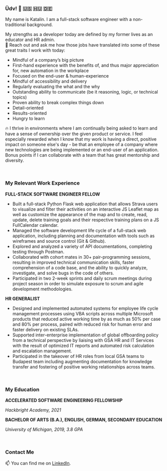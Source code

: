 ### Üdv! 👋 🇺🇸 🇭🇺 🇩🇪

My name is Katalin. I am a full-stack software engineer with a non-traditional background.

My strengths as a developer today are defined by my former lives as an educator and HR admin. <br>
💬 Reach out and ask me how those jobs have translated into some of these great traits I work with today:
* Mindful of a company’s big picture
* First-hand experience with the benefits of, and thus major appreciation for, new automation in the workplace
* Focused on the end-user & human-experience
* Mindful of accessibility and delivery
* Regularly evaluating the what and the why
* Outstanding ability to communicate (be it reasoning, logic, or technical topics)
* Proven ability to break complex things down
* Detail-oriented
* Results-oriented
* Hungry to learn

🔥 I thrive in environments where I am continually being asked to learn and have a sense of ownership over the given product or service. I feel especially rewarded when I know that my work is having a direct, positive impact on someone else's day - be that an employee of a company where new technologies are being implemented or an end-user of an application. Bonus points if I can collaborate with a team that has great mentorship and diversity.

<br>

### My Relevant Work Experience

**FULL-STACK SOFTWARE ENGINEER FELLOW**
* Built  a  full-stack  Python  Flask  web  application  that  allows  Strava  users  to  visualize  and  filter  their  activities  on  an  interactive  JS  Leaflet  map  as  well  as  customize  the  appearance  of  the  map  and  to  create,  read,  update,  delete  training  goals  and  their  respective  training  plans  on  a  JS  FullCalendar  calendar.
* Managed  the  software  development  life  cycle  of  a  full-stack  web  application,  including  planning  and  documentation  with  tools  such  as  wireframes  and  source  control (Git  &  Github).
* Explored  and  analyzed  a  variety  of  API  documentations,  completing  testing  through  Postman.
* Collaborated  with  cohort  mates  in  30+  pair-programming  sessions,  resulting  in  improved  technical  communication  skills,  faster  comprehension  of  a  code  base,  and the  ability  to  quickly  analyze,  investigate,  and  solve  bugs  in  the  code  of  others.
* Participated  in  two  2-week  sprints  and  daily  scrum  meetings  during  project  season  in  order  to  simulate  exposure  to  scrum  and  agile  development  methodologies. 

**HR GENERALIST**
* Designed  and  implemented  automated  systems  for  employee  life  cycle  management  processes using VBA  scripts  across  multiple  Microsoft  products  that  reduced  active  working  time  by  as  much  as  50%  per  case  and  80%   per  process,  paired  with  reduced  risk  for  human  error  and  faster  delivery  on  existing  SLAs.  
* Supported  inter-enterprise  implementation  of  global  offboarding  policy  from  a  technical  perspective  by  liaising  with  GSA  HR  and  IT  Services  with  the  result  of  optimized  IT  reports  and  automated  risk  calculation  and  escalation  management.
* Participated  in  the  takeover  of  HR  roles  from  local  GSA  teams  to  Budapest  team  including  augmenting  documentation  for  knowledge  transfer  and  fostering  of  positive  working  relationships  across  teams.

<br>

### My Education

**ACCELERATED SOFTWARE ENGINEERING FELLOWSHIP**

_Hackbright Academy, 2021_

**BACHELOR OF ARTS (B.A.), ENGLISH, GERMAN, SECONDARY EDUCATION**

_University of Michigan, 2019, 3.8 GPA_

<br>

### Contact Me
📫 You can find me on [LinkedIn](https://www.linkedin.com/in/katalin-schmidt/).

<!--
**katalinschmidt/katalinschmidt** is a ✨ _special_ ✨ repository because its `README.md` (this file) appears on your GitHub profile.

Here are some ideas to get you started:

- 🔭 I’m currently working on ...
- 🌱 I’m currently learning ...
- 👯 I’m looking to collaborate on ...
- 🤔 I’m looking for help with ...
- 💬 Ask me about ...
- 📫 How to reach me: ...
- 😄 Pronouns: ...
- ⚡ Fun fact: ...
-->
